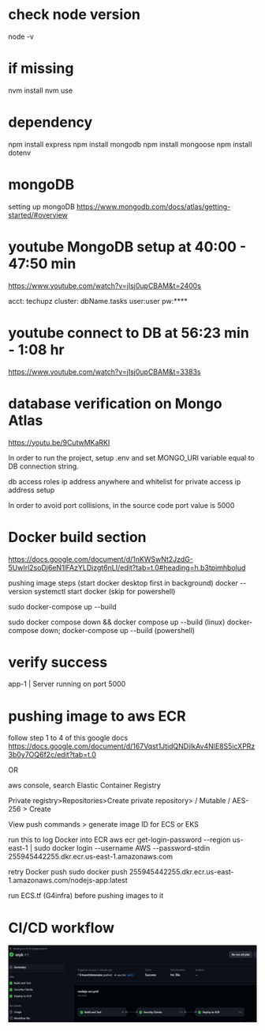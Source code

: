 # check node version
node -v
# if missing 
nvm install <version>
nvm use <version>

# dependency
npm install express 
npm install mongodb 
npm install mongoose 
npm install dotenv

# mongoDB
setting up mongoDB
https://www.mongodb.com/docs/atlas/getting-started/#overview

# youtube MongoDB setup at 40:00 - 47:50 min
https://www.youtube.com/watch?v=jIsj0upCBAM&t=2400s

acct: techupz 
cluster: dbName.tasks 
user:user pw:****

# youtube connect to DB at 56:23 min - 1:08 hr
https://www.youtube.com/watch?v=jIsj0upCBAM&t=3383s

# database verification on Mongo Atlas
https://youtu.be/9CutwMKaRKI

In order to run the project, setup .env and set MONGO_URI variable equal to DB connection string.


db access roles
ip address anywhere and whitelist for private access ip address setup

In order to avoid port collisions, in the source code port value is 5000
# Docker build section
https://docs.google.com/document/d/1nKWSwNt2JzdG-5UwIrl2soDj6eN1lFAzYLDizgt6nLI/edit?tab=t.0#heading=h.b3tpimhbolud

pushing image steps (start docker desktop first in background)
docker --version systemctl start docker (skip for powershell)

sudo docker-compose up --build

sudo docker compose down && docker compose up --build (linux) docker-compose down; docker-compose up --build (powershell)

# verify success
app-1 | Server running on port 5000

# pushing image to aws ECR
follow step 1 to 4 of this google docs https://docs.google.com/document/d/167Vqst1JtidQNDjlkAv4NlE8S5icXPRz3b0y7OQ6f2c/edit?tab=t.0

OR

aws console, search Elastic Container Registry

Private registry>Repositories>Create private repository> / Mutable / AES-256 > Create

View push commands > generate image ID for ECS or EKS

run this to log Docker into ECR
aws ecr get-login-password --region us-east-1 | sudo docker login --username AWS --password-stdin 255945442255.dkr.ecr.us-east-1.amazonaws.com

retry Docker push
sudo docker push 255945442255.dkr.ecr.us-east-1.amazonaws.com/nodejs-app:latest

run ECS.tf (G4infra) before pushing images to it

# CI/CD workflow
![Snyk workflow](/Snykworkflow.png)